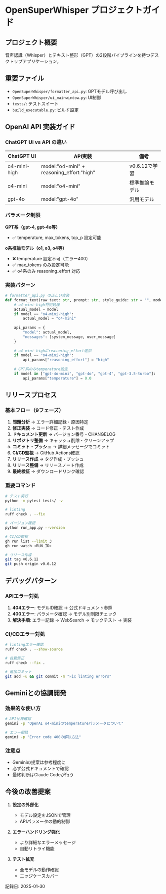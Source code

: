 # OpenSuperWhisper プロジェクトガイド

## プロジェクト概要
音声認識（Whisper）とテキスト整形（GPT）の2段階パイプラインを持つデスクトップアプリケーション。

## 重要ファイル
- `OpenSuperWhisper/formatter_api.py`: GPTモデル呼び出し
- `OpenSuperWhisper/ui_mainwindow.py`: UI制御
- `tests/`: テストスイート
- `build_executable.py`: ビルド設定

## OpenAI API 実装ガイド

### ChatGPT UI vs API の違い

| ChatGPT UI | API実装 | 備考 |
|------------|---------|------|
| o4-mini-high | model:"o4-mini" + reasoning_effort:"high" | v0.6.12で学習 |
| o4-mini | model:"o4-mini" | 標準推論モデル |
| gpt-4o | model:"gpt-4o" | 汎用モデル |

### パラメータ制限

**GPT系（gpt-4, gpt-4o等）**
- ✅ temperature, max_tokens, top_p 設定可能

**o系推論モデル（o1, o3, o4等）**
- ❌ temperature 設定不可（エラー400）
- ✅ max_tokens のみ設定可能
- ✅ o4系のみ reasoning_effort 対応

### 実装パターン

```python
# formatter_api.py の正しい実装
def format_text(raw_text: str, prompt: str, style_guide: str = "", model: str = "gpt-4o-mini") -> str:
    # o4-mini-high特別処理
    actual_model = model
    if model == "o4-mini-high":
        actual_model = "o4-mini"
    
    api_params = {
        "model": actual_model,
        "messages": [system_message, user_message]
    }
    
    # o4-mini-highにreasoning_effort追加
    if model == "o4-mini-high":
        api_params["reasoning_effort"] = "high"
    
    # GPT系のみtemperature設定
    if model in ["gpt-4o-mini", "gpt-4o", "gpt-4", "gpt-3.5-turbo"]:
        api_params["temperature"] = 0.0
```

## リリースプロセス

### 基本フロー（9フェーズ）
1. **問題分析** → エラー詳細記録・原因特定
2. **修正実装** → コード修正・テスト作成
3. **ドキュメント更新** → バージョン番号・CHANGELOG
4. **リポジトリ整備** → キャッシュ削除・クリーンアップ
5. **コミット・プッシュ** → 詳細メッセージでコミット
6. **CI/CD監視** → GitHub Actions確認
7. **リリース作成** → タグ作成・プッシュ
8. **リリース整備** → リリースノート作成
9. **最終検証** → ダウンロードリンク確認

### 重要コマンド
```bash
# テスト実行
python -m pytest tests/ -v

# linting
ruff check . --fix

# バージョン確認
python run_app.py --version

# CI/CD監視
gh run list --limit 3
gh run watch <RUN_ID>

# リリース作成
git tag v0.6.12
git push origin v0.6.12
```

## デバッグパターン

### APIエラー対処
1. **404エラー**: モデルID確認 → 公式ドキュメント参照
2. **400エラー**: パラメータ確認 → モデル別制限チェック
3. **解決手順**: エラー記録 → WebSearch → モックテスト → 実装

### CI/CDエラー対処
```bash
# lintingエラー確認
ruff check . --show-source

# 自動修正
ruff check --fix .

# 追加コミット
git add -u && git commit -m "Fix linting errors"
```

## Geminiとの協調開発

### 効果的な使い方
```bash
# API仕様確認
gemini -p "OpenAI o4-miniのtemperatureパラメータについて"

# エラー相談
gemini -p "Error code 400の解決方法"
```

### 注意点
- Geminiの提案は参考程度に
- 必ず公式ドキュメントで確認
- 最終判断はClaude Codeが行う

## 今後の改善提案

1. **設定の外部化**
   - モデル設定をJSONで管理
   - APIパラメータの動的制御

2. **エラーハンドリング強化**
   - より詳細なエラーメッセージ
   - 自動リトライ機能

3. **テスト拡充**
   - 全モデルの動作確認
   - エッジケースカバー

記録日: 2025-01-30